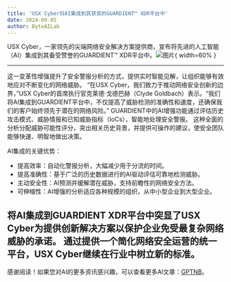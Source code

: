 ```yaml
---
title: 'USX Cyber将AI集成到其获奖的GUARDIENT™ XDR平台中'
date: 2024-09-05
author: ByteAILab
---
```


USX Cyber，一家领先的尖端网络安全解决方案提供商，宣布将先进的人工智能（AI）集成到其备受赞誉的GUARDIENT™ XDR平台中。![图片](https://ai-techpark.com/wp-content/uploads/2024/09/USX-960x540.jpg){ width=60% }

---

这一变革性增强提升了安全警报分析的方式，提供实时智能见解，让组织能够有效地应对不断变化的网络威胁。
“在USX Cyber，我们致力于推动网络安全创新的边界，”USX Cyber的首席执行官克莱德·戈德巴赫（Clyde Goldbach）表示。“我们将AI集成到GUARDIENT平台中，不仅提高了威胁检测的准确性和速度，还确保我们的客户始终领先于潜在的网络风险。”
GUARDIENT中的AI增强功能通过评估历史攻击模式、威胁情报和已知威胁指标（IoCs），智能地处理安全警报。
这种全面的分析分配威胁可能性评分，突出相关历史背景，并提供可操作的建议，使安全团队能够快速、明智地做出决策。

AI集成的关键优势：

- 提高效率：自动化警报分析，大幅减少用于分流的时间。
- 提高准确性：基于广泛的历史数据进行的AI驱动评估可靠地检测威胁。
- 主动安全性：AI预测并缓解潜在威胁，支持前瞻性的网络安全方法。
- 可伸缩性：AI增强的分析适应各种规模的组织，从中小型企业到大型企业。

将AI集成到GUARDIENT XDR平台中突显了USX Cyber为提供创新解决方案以保护企业免受最复杂网络威胁的承诺。
通过提供一个简化网络安全运营的统一平台，USX Cyber继续在行业中树立新的标准。
---
感谢阅读！如果您对AI的更多资讯感兴趣，可以查看更多AI文章：[GPTNB](https://gptnb.com)。